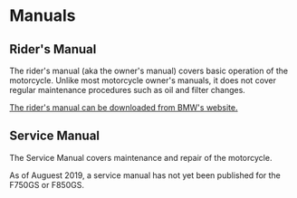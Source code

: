 # Manuals

## Rider's Manual

The rider's manual (aka the owner's manual) covers basic operation of the
motorcycle. Unlike most motorcycle owner's manuals, it does not cover regular
maintenance procedures such as oil and filter changes.

[The rider's manual can be downloaded from BMW's website.](https://www.bmw-motorrad.com/en/service/manuals/rider-manual.html)

## Service Manual

The Service Manual covers maintenance and repair of the motorcycle.

As of Auguest 2019, a service manual has not yet been published for the F750GS
or F850GS.
